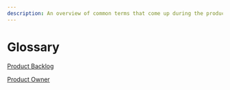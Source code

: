 ```yaml
---
description: An overview of common terms that come up during the product development cycle.
---
```


# Glossary

[Product Backlog](./build-workshop/product-owner.md#<Product-Backlog>)

[Product Owner](./build-workshop/product-owner.md#<What-is-a-Product-Owner?>)

